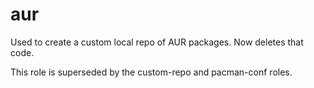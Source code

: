 aur
===

Used to create a custom local repo of AUR packages. Now deletes that code.

This role is superseded by the custom-repo and pacman-conf roles.
